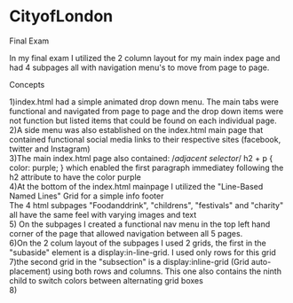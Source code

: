 # CityofLondon
Final Exam

In my final exam I utilized the 2 column layout for my main index page and had 4 subpages all with navigation menu's to move from page to page. 

Concepts

1)index.html had a simple animated drop down menu. The main tabs were functional and navigated from page to page and the drop down items were not function but listed items that could be found on each individual page.  
2)A side menu was also established on the index.html main page that contained functional social media links to their respective sites (facebook, twitter and Instagram)  
3)The main index.html page also contained:
/*adjacent selector*/
h2 + p {
	color: purple; }
which enabled the first paragraph immediatey following the h2 attribute to have the color purple  
4)At the bottom of the index.html mainpage I utilized the "Line-Based Named Lines" Grid for a simple info footer  
The 4 html subpages "Foodanddrink", "childrens", "festivals" and "charity" all have the same feel with varying images and text  
5) On the subpages I created a functional nav menu in the top left hand corner of the page that allowed navigation between all 5 pages.  
6)On the 2 colum layout of the subpages I used 2 grids, the first in the "subaside" element is a display:in-line-grid. I used only rows for this grid  
7)the second grid in the "subsection" is a display:inline-grid (Grid auto-placement) using both rows and columns. This one also contains the ninth child to switch colors between alternating grid boxes  
8)
